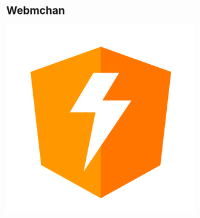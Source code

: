 # Webmchan

![webmchang_logo](https://raw.githubusercontent.com/astra1/webmchan/master/src/assets/icons/webmchan.svg?sanitize=true)
